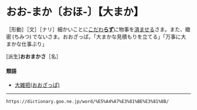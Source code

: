 # おお‐まか〔おほ‐〕【大まか】

［形動］［文］［ナリ］細かいことに[こだわ**らず**](こだわる)に物事を[済ませる](すませる（済ませる）)さま。また、緻密 (ちみつ) でないさま。おおざっぱ。「大まかな見積もりを立てる」「万事に大まかな仕事ぶり」

\[派生\]**おおまかさ**［名］

#### 類語

-   [大雑把(おおざっぱ)](https://dictionary.goo.ne.jp/word/%E5%A4%A7%E9%9B%91%E6%8A%8A/#jn-28616)

---
`https://dictionary.goo.ne.jp/word/%E5%A4%A7%E3%81%BE%E3%81%8B/`